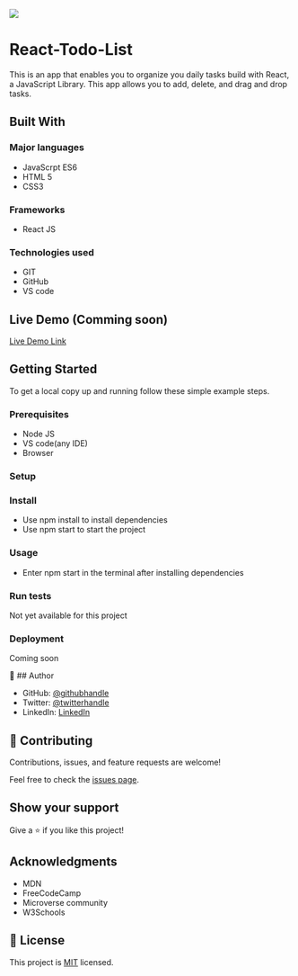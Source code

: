 ![](https://img.shields.io/badge/Microverse-blueviolet)

# React-Todo-List
This is an app that enables you to organize you daily tasks build with React, a JavaScript Library. This app allows you to add, delete, and drag and drop tasks. 

## Built With

### Major languages
 - JavaScrpt ES6
 - HTML 5
 - CSS3
### Frameworks
- React JS
### Technologies used
- GIT
- GitHub
- VS code

## Live Demo (Comming soon)

[Live Demo Link](https://livedemo.com)


## Getting Started

To get a local copy up and running follow these simple example steps.

### Prerequisites
  - Node JS
  - VS code(any IDE)
  - Browser

### Setup

### Install
- Use npm install to install dependencies
- Use npm start to start the project

### Usage
- Enter  npm start in the terminal after installing dependencies

### Run tests
Not yet available for this project

### Deployment
Coming soon

👤 ## Author

- GitHub: [@githubhandle](https://github.com/githubhandle)
- Twitter: [@twitterhandle](https://twitter.com/twitterhandle)
- LinkedIn: [LinkedIn](https://linkedin.com/in/linkedinhandle)


## 🤝 Contributing

Contributions, issues, and feature requests are welcome!

Feel free to check the [issues page](../../issues/).

## Show your support

Give a ⭐️ if you like this project!

## Acknowledgments

- MDN
- FreeCodeCamp
- Microverse community
- W3Schools

## 📝 License

This project is [MIT](./MIT.md) licensed.
